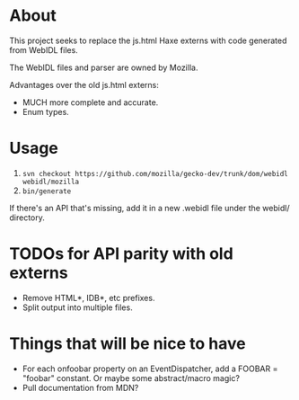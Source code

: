 # About

This project seeks to replace the js.html Haxe externs with code
generated from WebIDL files.

The WebIDL files and parser are owned by Mozilla.

Advantages over the old js.html externs:

- MUCH more complete and accurate.
- Enum types.

# Usage

1. `svn checkout https://github.com/mozilla/gecko-dev/trunk/dom/webidl webidl/mozilla`
2. `bin/generate`

If there's an API that's missing, add it in a new .webidl file under the
webidl/ directory.

# TODOs for API parity with old externs

- Remove HTML\*, IDB\*, etc prefixes.
- Split output into multiple files.

# Things that will be nice to have

- For each onfoobar property on an EventDispatcher, add a FOOBAR =
  "foobar" constant. Or maybe some abstract/macro magic?
- Pull documentation from MDN?
